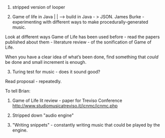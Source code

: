 1. stripped version of looper

2. Game of life in Java
	|
	|
	—-> build in Java - > JSON. James Burke - 
	experimenting with different ways to make procedurally-generated music.

Look at different ways Game of Life has been used before - read the papers published about them  - literature review - of the sonification of Game of Life.

When you have a clear idea of what’s been done, find something that _could_ be done and small increment is enough.



3. Turing test for music - does it sound good?



Read proposal - repeatedly.


To tell Brian:

1. Game of Life
	lit review - paper for Treviso Conference http://www.studiomusicatreviso.it/icnmc/icnmc.php

2. Stripped down "audio engine"

3. "Writing snippets"  - constantly writing music that could be played by the engine.

